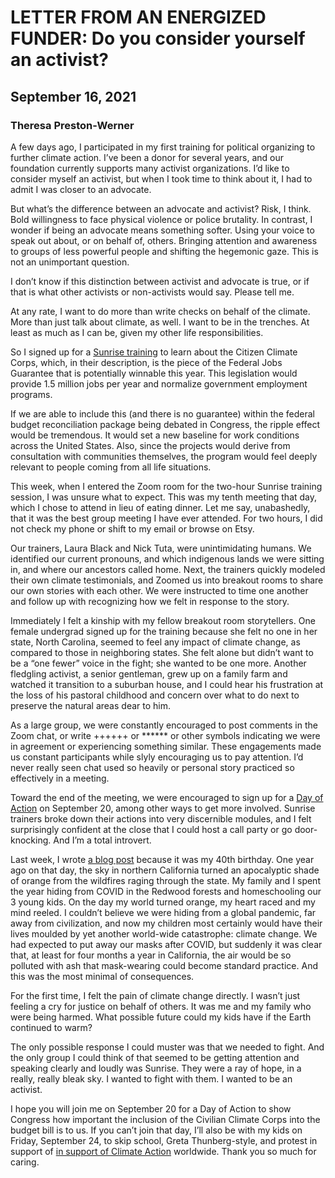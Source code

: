 
# LETTER FROM AN ENERGIZED FUNDER: Do you consider yourself an activist?
## September 16, 2021
### Theresa Preston-Werner

A few days ago, I participated in my first training for political organizing to further climate action. I’ve been a donor for several years, and our foundation currently supports many activist organizations. I’d like to consider myself an activist, but when I took time to think about it, I had to admit I was closer to an advocate.

But what’s the difference between an advocate and activist? Risk, I think. Bold willingness to face physical violence or police brutality. In contrast, I wonder if being an advocate means something softer. Using your voice to speak out about, or on behalf of, others. Bringing attention and awareness to groups of less powerful people and shifting the hegemonic gaze. This is not an unimportant question.

I don’t know if this distinction between activist and advocate is true, or if that is what other activists or non-activists would say. Please tell me.

At any rate, I want to do more than write checks on behalf of the climate. More than just talk about climate, as well. I want to be in the trenches. At least as much as I can be, given my other life responsibilities.

So I signed up for a <a href="https://www.sunrisemovement.org/theory-of-change/the-ccc-explained/">Sunrise training</a> to learn about the Citizen Climate Corps, which, in their description, is the piece of the Federal Jobs Guarantee that is potentially winnable this year. This legislation would provide 1.5 million jobs per year and normalize government employment programs.

If we are able to include this (and there is no guarantee) within the federal budget reconciliation package being debated in Congress, the ripple effect would be tremendous. It would set a new baseline for work conditions across the United States. Also, since the projects would derive from consultation with communities themselves, the program would feel deeply relevant to people coming from all life situations.

This week, when I entered the Zoom room for the two-hour Sunrise training session, I was unsure what to expect. This was my tenth meeting that day, which I chose to attend in lieu of eating dinner. Let me say, unabashedly, that it was the best group meeting I have ever attended. For two hours, I did not check my phone or shift to my email or browse on Etsy.

Our trainers, Laura Black and Nick Tuta, were unintimidating humans. We identified our current pronouns, and which indigenous lands we were sitting in, and where our ancestors called home. Next, the trainers quickly modeled their own climate testimonials, and Zoomed us into breakout rooms to share our own stories with each other. We were instructed to time one another and follow up with recognizing how we felt in response to the story.

Immediately I felt a kinship with my fellow breakout room storytellers. One female undergrad signed up for the training because she felt no one in her state, North Carolina, seemed to feel any impact of climate change, as compared to those in neighboring states. She felt alone but didn’t want to be a “one fewer” voice in the fight; she wanted to be one more. Another fledgling activist, a senior gentleman, grew up on a family farm and watched it transition to a suburban house, and I could hear his frustration at the loss of his pastoral childhood and concern over what to do next to preserve the natural areas dear to him.

As a large group, we were constantly encouraged to post comments in the Zoom chat, or write ++++++ or ****** or other symbols indicating we were in agreement or experiencing something similar. These engagements made us constant participants while slyly encouraging us to pay attention. I’d never really seen chat used so heavily or personal story practiced so effectively in a meeting.

Toward the end of the meeting, we were encouraged to sign up for a <a href="https://www.sunrisemovement.org/september-20th-doa/">Day of Action</a> on September 20, among other ways to get more involved. Sunrise trainers broke down their actions into very discernible modules, and I felt surprisingly confident at the close that I could host a call party or go door-knocking. And I’m a total introvert.

Last week, I wrote <a href="https://128collective.org/blog/a-birthday-letter">a blog post</a> because it was my 40th birthday. One year ago on that day, the sky in northern California turned an apocalyptic shade of orange from the wildfires raging through the state. My family and I spent the year hiding from COVID in the Redwood forests and homeschooling our 3 young kids. On the day my world turned orange, my heart raced and my mind reeled. I couldn’t believe we were hiding from a global pandemic, far away from civilization, and now my children most certainly would have their lives moulded by yet another world-wide catastrophe: climate change. We had expected to put away our masks after COVID, but suddenly it was clear that, at least for four months a year in California, the air would be so polluted with ash that mask-wearing could become standard practice. And this was the most minimal of consequences.

For the first time, I felt the pain of climate change directly. I wasn’t just feeling a cry for justice on behalf of others. It was me and my family who were being harmed. What possible future could my kids have if the Earth continued to warm?

The only possible response I could muster was that we needed to fight. And the only group I could think of that seemed to be getting attention and speaking clearly and loudly was Sunrise. They were a ray of hope, in a really, really bleak sky. I wanted to fight with them. I wanted to be an activist.

I hope you will join me on September 20 for a Day of Action to show Congress how important the inclusion of the Civilian Climate Corps into the budget bill is to us. If you can’t join that day, I’ll also be with my kids on Friday, September 24, to skip school, Greta Thunberg-style, and protest in support of <a href="https://fridaysforfuture.org/september24/">in support of Climate Action</a> worldwide. Thank you so much for caring.
